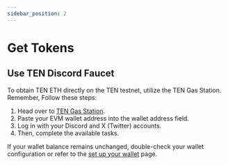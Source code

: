 ```yaml
---
sidebar_position: 2
---
```


# Get Tokens

## Use TEN Discord Faucet

To obtain TEN ETH directly on the TEN testnet, utilize the TEN Gas Station. Remember, Follow these steps:

1. Head over to [TEN Gas Station](https://faucet.ten.xyz/).
2. Paste your EVM wallet address into the wallet address field.
3. Log in with your Discord and X (Twitter) accounts.
4. Then, complete the available tasks.

If your wallet balance remains unchanged, double-check your wallet configuration or refer to the [set up your wallet](/docs/getting-started/for-users/setup-you-wallet) page.
